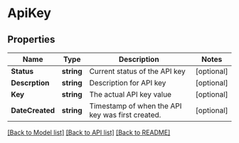 # ApiKey

## Properties

Name | Type | Description | Notes
------------ | ------------- | ------------- | -------------
**Status** | **string** | Current status of the API key | [optional] 
**Descrption** | **string** | Description for API key | [optional] 
**Key** | **string** | The actual API key value | [optional] 
**DateCreated** | **string** | Timestamp of when the API key was first created. | [optional] 

[[Back to Model list]](../README.md#documentation-for-models) [[Back to API list]](../README.md#documentation-for-api-endpoints) [[Back to README]](../README.md)


